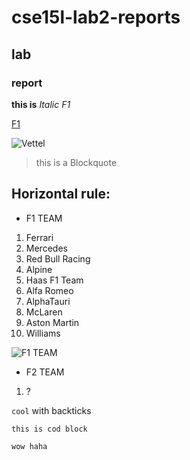 # cse15l-lab2-reports

## lab

### report

**this is** *Italic F1*

[F1](https://www.google.com/imgres?imgurl=https%3A%2F%2Fcdn.motorsportmagazine.com%2Fwp-content%2Fuploads%2F2020%2F08%2F19104118%2FMcLaren-Ferrari-red-Bull-and-Mercedes-cars-lined-up-in-parc-ferme-after-the-2020-F1-Spanish-Grand-Prix.jpg&imgrefurl=https%3A%2F%2Fwww.motorsportmagazine.com%2Farticles%2Fsingle-seaters%2Ff1%2Fmclaren-becomes-first-f1-team-to-sign-new-concorde-agreement&tbnid=UmlS5ZwJbKfxIM&vet=12ahUKEwi4zrbxgIP3AhViOX0KHcVGD9IQMygGegUIARDHAQ..i&docid=DgCR91_8jQpMAM&w=2000&h=1125&q=F1%20team%20&ved=2ahUKEwi4zrbxgIP3AhViOX0KHcVGD9IQMygGegUIARDHAQ)


![Vettel](https://user-images.githubusercontent.com/103221818/162331556-e4bf3a06-f9d9-44f2-9f61-bcff1f75e3c6.png)


> this is a Blockquote

Horizontal rule:
---

* F1 TEAM 
1. Ferrari
2. Mercedes
3. Red Bull Racing
4. Alpine
5. Haas F1 Team
6. Alfa Romeo
7. AlphaTauri
8. McLaren
9. Aston Martin
10. Williams

![F1 TEAM](https://user-images.githubusercontent.com/103221818/162331505-f817c34c-e3b4-4fe9-972c-e5da01ed38ef.png)


* F2 TEAM
1. ?

`cool` with backticks

```
this is cod block

wow haha
```

